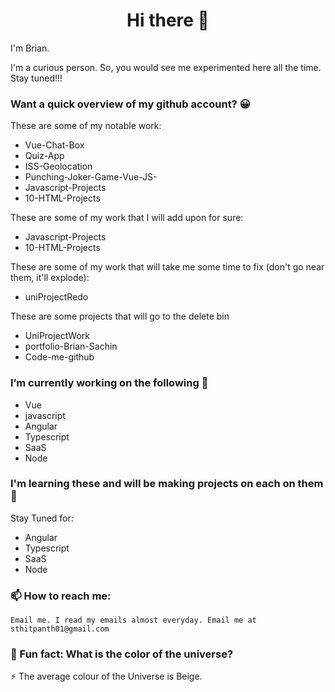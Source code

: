 <h1 align="center">Hi there 👋</h1>

I'm Brian.

I'm a curious person. So, you would see me experimented here all the time. Stay tuned!!!

### Want a quick overview of my github account? 😀

   These are some of my notable work:
   
   - Vue-Chat-Box
   - Quiz-App
   - ISS-Geolocation
   - Punching-Joker-Game-Vue-JS-
   - Javascript-Projects
   - 10-HTML-Projects
   
   These are some of my work that I will add upon for sure:
   
   - Javascript-Projects
   - 10-HTML-Projects
   
   These are some of my work that will take me some time to fix (don't go near them, it'll explode):
   
   - uniProjectRedo
   
   These are some projects that will go to the delete bin
   
   - UniProjectWork
   - portfolio-Brian-Sachin
   - Code-me-github

### I’m currently working on the following 🔭

   - Vue
   - javascript
   - Angular
   - Typescript
   - SaaS
   - Node

### I'm learning these and will be making projects on each on them🌱
   
   Stay Tuned for:

   - Angular
   - Typescript
   - SaaS
   - Node
    
 
### 📫 How to reach me: 

    Email me. I read my emails almost everyday. Email me at sthitpanth01@gmail.com

### 🤔 Fun fact: What is the color of the universe? 
    
   ⚡ The average colour of the Universe is Beige. 
   
    
    
    
<!--
**BrianSteel/BrianSteel** is a ✨ _special_ ✨ repository because its `README.md` (this file) appears on your GitHub profile.

Here are some ideas to get you started:


- 🌱 I’m currently learning ...
- 👯 I’m looking to collaborate on ...
- 🤔 I’m looking for help with ...
- 💬 Ask me about ...
- 📫 How to reach me: ...
- 😄 Pronouns: ...
- ⚡ Fun fact: ...
-->
